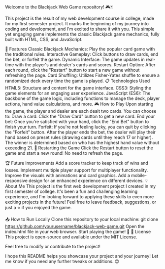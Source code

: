 Welcome to the Blackjack Web Game repository! 🎮🃏

This project is the result of my web development course in college, made for my first semester project. It marks the beginning of my journey into coding and development, and I'm excited to share it with you. This simple yet engaging game implements the classic Blackjack game mechanics, fully built with HTML, CSS, and JavaScript.

🚀 Features
Classic Blackjack Mechanics: Play the popular card game with the traditional rules.
Interactive Gameplay: Click buttons to draw cards, end the bet, or forfeit the game.
Dynamic Interface: The game updates in real-time with the player's and dealer's cards and scores.
Restart Option: After each round, click the "Restart" button to start a new game without refreshing the page.
Card Shuffling: Utilizes Fisher-Yates shuffle to ensure a randomized deck every time the game is played.
📋 Technologies Used
HTML5: Structure and content for the game interface.
CSS3: Styling the game elements for an engaging user experience.
JavaScript (ES6): The backbone of the game logic, including functions to manage the deck, player actions, hand value calculations, and more.
🎮 How to Play
Upon starting the game, the player and dealer are each dealt two cards.
You can choose to:
Draw a card: Click the "Draw Card" button to get a new card.
End your bet: Once you're satisfied with your hand, click the "End Bet" button to finish your turn.
Forfeit: If you're not feeling lucky, you can quit by clicking the "Forfeit" button.
After the player ends the bet, the dealer will play their hand based on preset rules (drawing cards until they reach 17 or higher).
The winner is determined based on who has the highest hand value without exceeding 21.
🔄 Restarting the Game
Click the Restart button to reset the game and start a new round! No need to refresh the page.

🏆 Future Improvements
Add a score tracker to keep track of wins and losses.
Implement multiple player support for multiplayer functionality.
Improve the visuals with animations and card graphics.
Add a mobile-responsive design for an enhanced experience on different devices.
💡 About Me
This project is the first web development project I created in my first semester of college. It's been a fun and challenging learning experience, and I'm looking forward to applying these skills to even more exciting projects in the future! Feel free to leave feedback, suggestions, or just a ⭐ if you enjoyed the game.

📥 How to Run Locally
Clone this repository to your local machine:
git clone https://github.com/yourusername/blackjack-web-game.git
Open the index.html file in your web browser.
Start playing the game! 🎉
📄 License
This project is open-source and available under the MIT License.

Feel free to modify or contribute to the project!

I hope this README helps you showcase your project and your journey! Let me know if you need any further tweaks or additions. 😊
